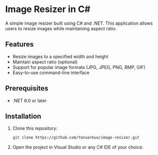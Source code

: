# Image Resizer in C#

A simple image resizer built using C# and .NET. This application allows users to resize images while maintaining aspect ratio.

## Features
- Resize images to a specified width and height
- Maintain aspect ratio (optional)
- Support for popular image formats (JPG, JPEG, PNG, BMP, GIF)
- Easy-to-use command-line interface

## Prerequisites
- .NET 6.0 or later

## Installation
1. Clone this repository:
   ```sh
   git clone https://github.com/YanuarGuo/image-resizer.git
   ```
2. Open the project in Visual Studio or any C# IDE of your choice.


